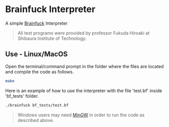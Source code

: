 # Brainfuck Interpreter

A simple [Brainfuck](https://en.wikipedia.org/wiki/Brainfuck) Interpreter

> All test programs were provided by professor Fukuda Hiroaki at Shibaura Institute of Technology.

## Use - Linux/MacOS

Open the terminal/command prompt in the folder where the files are located and compile the code as follows.

```bash
make
```

Here is an example of how to use the interpreter with the file 'test.bf' inside 'bf_tests' folder.

```bash
./brainfuck bf_tests/test.bf
```

> Windows users may need [MinGW](http://mingw.org/) in order to run the code as described above.
